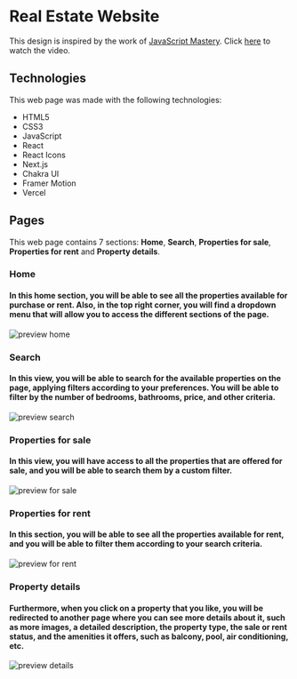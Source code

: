 # Real Estate Website
This design is inspired by the work of [JavaScript Mastery](https://www.youtube.com/@javascriptmastery). Click [here](https://youtu.be/y47gYvXchXM?si=puQrHYCULxsgoRgk) to watch the video.

## Technologies
This web page was made with the following technologies:
- HTML5
- CSS3
- JavaScript
- React
- React Icons
- Next.js
- Chakra UI
- Framer Motion
- Vercel

## Pages
This web page contains 7 sections: **Home**, **Search**, **Properties for sale**, **Properties for rent** and **Property details**.

### Home
#### In this home section, you will be able to see all the properties available for purchase or rent. Also, in the top right corner, you will find a dropdown menu that will allow you to access the different sections of the page.
![preview home](src/assets/preview-home.jpg)

### Search
#### In this view, you will be able to search for the available properties on the page, applying filters according to your preferences. You will be able to filter by the number of bedrooms, bathrooms, price, and other criteria.
![preview search](src/assets/preview-about.jpg)

### Properties for sale
#### In this view, you will have access to all the properties that are offered for sale, and you will be able to search them by a custom filter.
![preview for sale](src/assets/preview-menu-1.jpg)

### Properties for rent
#### In this section, you will be able to see all the properties available for rent, and you will be able to filter them according to your search criteria.
![preview for rent](src/assets/preview-awards-1.jpg)

### Property details
#### Furthermore, when you click on a property that you like, you will be redirected to another page where you can see more details about it, such as more images, a detailed description, the property type, the sale or rent status, and the amenities it offers, such as balcony, pool, air conditioning, etc.
![preview details](src/assets/preview-contact-1.jpg)
